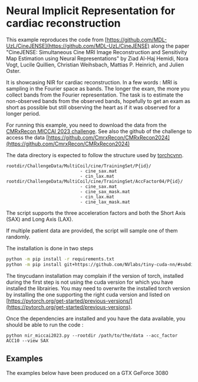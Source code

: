 # Neural Implicit Representation for cardiac reconstruction

This example reproduces the code from [https://github.com/MDL-UzL/CineJENSE](https://github.com/MDL-UzL/CineJENSE) along the paper "CineJENSE: Simultaneous Cine MRI Image Reconstruction and Sensitivity Map Estimation using Neural Representations" by Ziad Al-Haj Hemidi, Nora Vogt, Lucile Quillien, Christian Weihsbach, Mattias P. Heinrich, and Julien Oster.

It is showcasing NIR for cardiac reconstruction. In a few words : MRI is
sampling in the Fourier space as bands. The longer the exam, the more you
collect bands from the Fourier representation. The task is to estimate the
non-observed bands from the observed bands, hopefully to get an exam as short as
possible but still observing the heart as if it was observed for a longer
period.

For running this example, you need to download the data from the [CMRxRecon MICCAI 2023
challenge](https://cmrxrecon.github.io/Home.html). See also the github of the
challenge to access the data [https://github.com/CmrxRecon/CMRxRecon2024](https://github.com/CmrxRecon/CMRxRecon2024)

The data directory is expected to follow the structure used by [torchcvnn](https://torchcvnn.github.io/torchcvnn/modules/datasets.html#torchcvnn.datasets.MICCAI2023).

	rootdir/ChallengeData/MultiCoil/cine/TrainingSet/P{id}/
								- cine_sax.mat
								- cin_lax.mat
	rootdir/ChallengeData/MultiCoil/cine/TrainingSet/AccFactor04/P{id}/
								- cine_sax.mat
								- cine_sax_mask.mat
								- cin_lax.mat
								- cine_lax_mask.mat


The script supports the three acceleration factors and both the Short Axis (SAX) and
Long Axis (LAX).

If multiple patient data are provided, the script will sample one of them randomly.

The installation is done in two steps 

```bash
python -m pip install -r requirements.txt
python -m pip install git+https://github.com/NVlabs/tiny-cuda-nn/#subdirectory=bindings/torch
```

The tinycudann installation may complain if the version of torch, installed during the first step is not using the cuda version for which you have installed the librairies. You may need to overwrite the installed torch version by installing the one supporting the right cuda version and listed on [https://pytorch.org/get-started/previous-versions/](https://pytorch.org/get-started/previous-versions).

Once the dependencies are installed and you have the data available, you should be able to run the code : 

```
python nir_miccai2023.py --rootdir /path/to/the/data --acc_factor ACC10 --view SAX
```

## Examples

The examples below have been produced on a GTX GeForce 3080 



